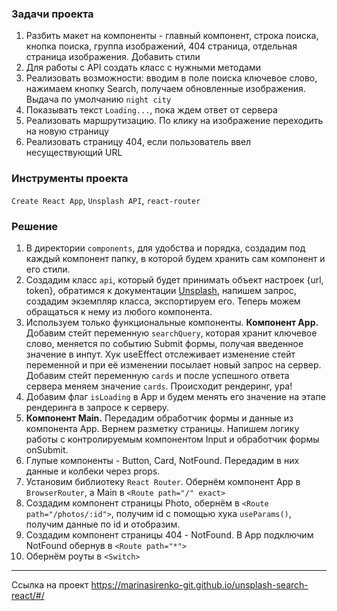 ### Задачи проекта
1. Разбить макет на компоненты - главный компонент, строка поиска, кнопка поиска, группа изображений, 404 страница, отдельная страница изображения. Добавить стили
2. Для работы с API создать класс с нужными методами
3. Реализовать возможности: вводим в поле поиска ключевое слово, нажимаем кнопку Search, получаем обновленные изображения. Выдача по умолчанию `night city`
4. Показывать текст `Loading...`, пока ждем ответ от сервера
5. Реализовать маршрутизацию. По клику на изображение переходить на новую страницу
6. Реализовать страницу 404, если пользователь ввел несуществующий URL

### Инструменты проекта
`Create React App`, `Unsplash API`, `react-router`

### Решение
1. В директории `components`, для удобства и порядка, создадим под каждый компонент папку, в которой будем хранить сам компонент и его стили.
2. Создадим класс `api`, который будет принимать объект настроек {url, token}, обратимся к документации [Unsplash](https://unsplash.com/developers), напишем запрос, создадим экземпляр класса, экспортируем его. Теперь можем обращаться к нему из любого компонента.
3. Используем только функциональные компоненты. **Компонент App.** Добавим стейт переменную `searchQuery`, которая хранит ключевое слово, меняется по событию Submit формы, 
получая введенное значение в инпут. Хук useEffect отслеживает изменение стейт переменной и при её изменении посылает новый запрос на сервер. Добавим стейт переменную `cards` и после успешного ответа сервера меняем значение `cards`. Происходит рендеринг, ура!
4. Добавим флаг `isLoading` в App и будем менять его значение на этапе рендеринга в запросе к серверу. 
5. **Компонент Main.** Передадим обработчик формы и данные из компонента App. Вернем разметку страницы. Напишем логику работы с контролируемым компонентом Input и обработчик формы onSubmit.
6. Глупые компоненты - Button, Card, NotFound. Передадим в них данные и колбеки через props.
7. Установим библиотеку `React Router`. Обернём компонент App в `BrowserRouter`, а Main в `<Route path="/" exact>`
8. Создадим компонент страницы Photo, обернём в `<Route path="/photos/:id">`, получим id с помощью хука `useParams()`, получим данные по id и отобразим.
9. Создадим компонент страницы 404 - NotFound. В App подключим NotFound обернув в `<Route path="*">`
10. Обернём роуты в `<Switch>`

---
Cсылка на проект https://marinasirenko-git.github.io/unsplash-search-react/#/
